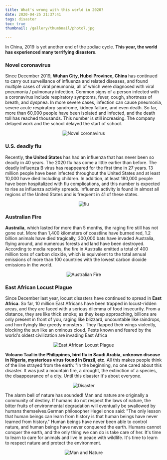 ```yaml
---
title: What's wrong with this world in 2020?
date: 2020-04-25 21:37:41
tags: disaster
toc: true
thumbnail: /gallery/thumbnail/photo7.jpg

---
```


In China, 2019 is yet another end of the zodiac cycle. 
**This year, the world has experienced many terrifying disasters.**

### Novel coronavirus
Since December 2019, **Wuhan City, Hubei Province, China** has continued to carry out surveillance of influenza and related diseases, and found multiple cases of viral pneumonia, all of which were diagnosed with viral pneumonia / pulmonary infection. Common signs of a person infected with a coronavirus include respiratory symptoms, fever, cough, shortness of breath, and dyspnea. In more severe cases, infection can cause pneumonia, severe acute respiratory syndrome, kidney failure, and even death. So far, more than 60,000 people have been isolated and infected, and the death toll has reached thousands. This number is still increasing. The company delayed work and the school delayed the start of school.
<div align = center>

![Novel coronavirus](photo0.jpg)

</div>

### U.S. deadly flu
Recently, **the United States** has had an influenza that has never been so deadly in 40 years. The 2020 flu has come a little earlier than before. The deadly influenza B virus has reappeared for the  first time in 27 years. 13 million people have been infected throughout the United States and at least 10,000  have died Including children. In addition, at least 180,000 people have been hospitalized with flu complications, and this number is expected to rise as influenza activity spreads. Influenza activity is found  in almost all regions of the United States and is frequent in 41 of these states.
<div align = center>

![ flu](photo1.jpg)

</div>

### Australian Fire
**Australia**, which lasted for more than 5 months, the raging fire still has not gone out. More than 1,400 kilometers of coastline have burned red, 1.2 billion animals have died tragically,  300,000 bats have invaded Australia, flying around, and numerous forests and land have been destroyed. According to media reports, the fire in Australia emitted a total of 400 million tons of carbon dioxide, which  is equivalent to the total annual emissions of more than 100 countries with the lowest carbon dioxide  emissions in the world.
<div align = center>

![ Australian Fire](photo2.jpg)

</div>

### East African Locust Plague
Since December last year, locust disasters have continued to spread in **East Africa**. So far, 10 million East Africans have been trapped in locust-ridden areas, and they are faced with a serious  dilemma of food insecurity. From a distance, they are like thick smoke; as they keep approaching, billions are  only present in front of you, raging like blizzard, uncountable like raindrops, and horrifyingly like greedy monsters . They flapped their wings violently, blocking the sun like an ominous cloud. Pests known and feared  by the world's oldest civilization are invading East Africa
<div align = center>

![ East African Locust Plague](photo3.jpg)

</div>

**Volcano Taal in the Philippines, bird flu in Saudi Arabia, unknown disease in Nigeria, mysterious virus found in Brazil, etc**. All this makes people think of the line strayed from the earth: "In the  beginning, no one cared about this disaster. It was just a mountain fire, a drought, the extinction of a species, the disappearance of a city. Until this disaster It's about everyone.
<div align = center>

![ Disaster](photo4.jpg)

</div>
The alarm bell of nature has sounded! Man and nature are originally a community of destiny. If humans do not respect the laws of nature, the bitter fruits of environmental degradation will  eventually be swallowed by humans themselves.German philosopher Hegel once said: "The only lesson that human beings can learn from history is that human beings have never learned from history." Human beings have never been able to control nature, and human beings have never conquered the earth. Humans cannot conquer the earth, and the only thing we can do is take care of her. It's time to learn to care for animals and live in peace with wildlife. It's time to learn to respect nature and protect the environment.

<div align = center>

![ Man and Nature](photo5.jpg)

</div>